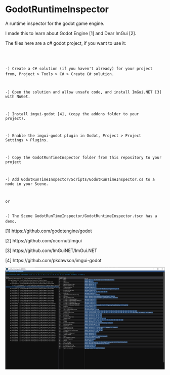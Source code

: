 # GodotRuntimeInspector

<p>
A runtime inspector for the godot game engine.
</p>

<p>
I made this to learn about Godot Engine [1] and Dear ImGui [2].

The files here are a c# godot project, if you want to use it:
</p>

<p>
<code>

-) Create a C# solution (if you haven't already) for your project from, Project > Tools > C# > Create C# solution.

-) Open the solution and allow unsafe code, and install ImGui.NET [3] with NuGet.

-) Install imgui-godot [4], (copy the addons folder to your project).

-) Enable the imgui-godot plugin in Godot, Project > Project Settings > Plugins.

-) Copy the GodotRunTimeInspector folder from this repository to your project

-) Add GodotRunTimeInspector/Scripts/GodotRunTimeInspector.cs to a node in your Scene. 
<p>or</p>
-) The Scene GodotRunTimeInspector/GodotRuntimeInspector.tscn has a demo.
</code>
</p>

<p>[1] https://github.com/godotengine/godot </p>
<p>[2] https://github.com/ocornut/imgui </p>
<p>[3] https://github.com/ImGuiNET/ImGui.NET</p>
<p>[4] https://github.com/pkdawson/imgui-godot </p>

<img src="Untitled.png"
     alt="Screenshot"
     title="Screenshot"
/>